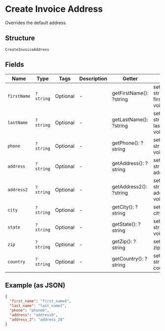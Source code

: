 
# Create Invoice Address

Overrides the default address.

## Structure

`CreateInvoiceAddress`

## Fields

| Name | Type | Tags | Description | Getter | Setter |
|  --- | --- | --- | --- | --- | --- |
| `firstName` | `?string` | Optional | - | getFirstName(): ?string | setFirstName(?string firstName): void |
| `lastName` | `?string` | Optional | - | getLastName(): ?string | setLastName(?string lastName): void |
| `phone` | `?string` | Optional | - | getPhone(): ?string | setPhone(?string phone): void |
| `address` | `?string` | Optional | - | getAddress(): ?string | setAddress(?string address): void |
| `address2` | `?string` | Optional | - | getAddress2(): ?string | setAddress2(?string address2): void |
| `city` | `?string` | Optional | - | getCity(): ?string | setCity(?string city): void |
| `state` | `?string` | Optional | - | getState(): ?string | setState(?string state): void |
| `zip` | `?string` | Optional | - | getZip(): ?string | setZip(?string zip): void |
| `country` | `?string` | Optional | - | getCountry(): ?string | setCountry(?string country): void |

## Example (as JSON)

```json
{
  "first_name": "first_name4",
  "last_name": "last_name2",
  "phone": "phone6",
  "address": "address0",
  "address_2": "address_28"
}
```

